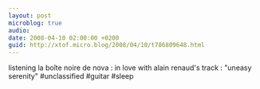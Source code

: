 ```yaml
---
layout: post
microblog: true
audio: 
date: 2008-04-10 02:00:00 +0200
guid: http://xtof.micro.blog/2008/04/10/t786809648.html
---
```

listening la boîte noire de nova : in love with alain renaud's track : "uneasy serenity" #unclassified #guitar #sleep
